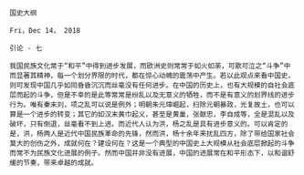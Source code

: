 `国史大纲`

`Fri，Dec 14， 2018`

`引论 · 七`

`我国民族文化常于“和平”中得到进步发展，而欧洲史则常常于如火如荼，可歌可泣之“斗争”中而显著其精神，每一个划分界限的时代，都在惊心动魄的震荡中产生。若以此观点来看中国史，则可发现中国几乎如同昏昏沉沉而丝毫没有任何进步。在中国的历史上，也有大规模的自社会底层而起的斗争，但是不幸的是此等常常是纷乱以及无意义的牺牲，而不是有意义的划界线的进步行为。唯有秦末刘，项之乱可以说是例外；明朝朱元璋崛起，扫除元朝暴政，光复故土，也可以算是一个进步的转变；其它的如汉末黄巾起义，甚至是黄巢，张献忠，李自成等，全是混乱以及破坏，只有倒退，丝毫看不到上进。而近代人认为洪，杨之乱是具有进步意义的。可以肯定的是，洪，杨两人是近代中国民族革命的先锋，然而洪，杨十余年来扰乱四方，除了带给国家社会莫大的创伤之外，成就何在？建设何在？这是一个典型的中国史上大规模从社会底层掀起的斗争而常不为民族文化进展的例子。然而中国并非没有进展，中国的进展常在和平形态下，以和谐舒缓的节奏，带来卓越的成就。`
